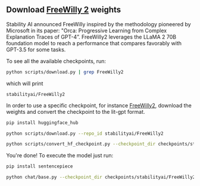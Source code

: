 
## Download [FreeWilly 2](https://stability.ai/blog/freewilly-large-instruction-fine-tuned-models) weights

Stability AI announced FreeWilly inspired by the methodology pioneered by Microsoft in its paper: "Orca: Progressive Learning from Complex Explanation Traces of GPT-4”.
FreeWilly2 leverages the LLaMA 2 70B foundation model to reach a performance that compares favorably with GPT-3.5 for some tasks.

To see all the available checkpoints, run:

```bash
python scripts/download.py | grep FreeWilly2
```

which will print

```text
stabilityai/FreeWilly2
```

In order to use a specific checkpoint, for instance [FreeWilly2](https://huggingface.co/stabilityai/FreeWilly2), download the weights and convert the checkpoint to the lit-gpt format.


```bash
pip install huggingface_hub

python scripts/download.py --repo_id stabilityai/FreeWilly2

python scripts/convert_hf_checkpoint.py --checkpoint_dir checkpoints/stabilityai/FreeWilly2
```

You're done! To execute the model just run:

```bash
pip install sentencepiece

python chat/base.py --checkpoint_dir checkpoints/stabilityai/FreeWilly2
```
